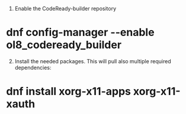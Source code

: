 1) Enable the CodeReady-builder repository

# dnf config-manager --enable ol8_codeready_builder

2) Install the needed packages. This will pull also multiple required dependencies:

 # dnf install xorg-x11-apps xorg-x11-xauth
